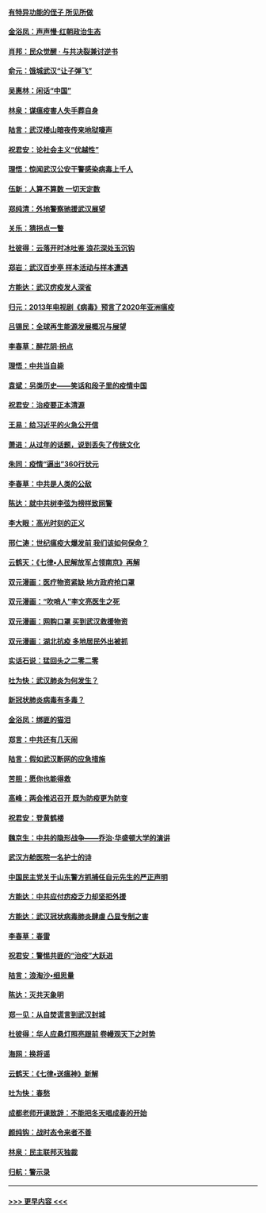 #### [有特异功能的侄子 所见所做](../pages/nsc993/n11901154.md?t=02281631) 
#### [金浴凤：声声慢‧红朝政治生态](../pages/nsc993/n11899553.md?t=02281631) 
#### [肖邦：民众觉醒 · 与共决裂兼讨逆书](../pages/nsc993/n11898435.md?t=02281631) 
#### [俞元：饿城武汉“让子弹飞”](../pages/nsc993/n11898344.md?t=02281631) 
#### [吴惠林：闲话“中国”](../pages/nsc993/n11898182.md?t=02281631) 
#### [林泉：谋瘟疫害人失手葬自身](../pages/nsc993/n11897892.md?t=02281631) 
#### [陆言：武汉楼山暗夜传来地狱嚎声](../pages/nsc993/n11897033.md?t=02281631) 
#### [祝君安：论社会主义“优越性”](../pages/nsc993/n11897005.md?t=02281631) 
#### [理悟：惊闻武汉公安干警感染病毒上千人](../pages/nsc993/n11896947.md?t=02281631) 
#### [伍新：人算不算数 一切天定数](../pages/nsc993/n11893372.md?t=02281631) 
#### [郑纯清：外地警察驰援武汉展望](../pages/nsc993/n11893115.md?t=02281631) 
#### [关乐：猜拐点一瞥](../pages/nsc993/n11893020.md?t=02281631) 
#### [杜彼得：云落开时冰吐鉴 浪花深处玉沉钩](../pages/nsc993/n11892107.md?t=02281631) 
#### [郑岩：武汉百步亭 样本活动与样本遭遇](../pages/nsc993/n11892310.md?t=02281631) 
#### [方能达：武汉疠疫发人深省](../pages/nsc993/n11891376.md?t=02281631) 
#### [归元：2013年电视剧《病毒》预言了2020年亚洲瘟疫](../pages/nsc993/n11891126.md?t=02281631) 
#### [吕锡民：全球再生能源发展概况与展望](../pages/nsc993/n11890613.md?t=02281631) 
#### [李春草：醉花阴·拐点](../pages/nsc993/n11890567.md?t=02281631) 
#### [理悟：中共当自毙](../pages/nsc993/n11890559.md?t=02281631) 
#### [袁斌：另类历史——笑话和段子里的疫情中国](../pages/nsc993/n11889243.md?t=02281631) 
#### [祝君安：治疫要正本清源](../pages/nsc993/n11889085.md?t=02281631) 
#### [王易：给习近平的火急公开信](../pages/nsc993/n11888225.md?t=02281631) 
#### [萧进：从过年的话题，说到丢失了传统文化](../pages/nsc993/n11887732.md?t=02281631) 
#### [朱同：疫情“逼出”360行状元](../pages/nsc993/n11887678.md?t=02281631) 
#### [李春草：中共是人类的公敌](../pages/nsc993/n11887656.md?t=02281631) 
#### [陈达：就中共树李弦为榜样致网警](../pages/nsc993/n11887625.md?t=02281631) 
#### [李大眼：高光时刻的正义](../pages/nsc993/n11887585.md?t=02281631) 
#### [邢仁涛：世纪瘟疫大爆发前 我们该如何保命？](../pages/nsc993/n11887535.md?t=02281631) 
#### [云鹤天：《七律▪人民解放军占领南京》再解](../pages/nsc993/n11887524.md?t=02281631) 
#### [双元漫画：医疗物资紧缺 地方政府抢口罩](../pages/nsc993/n11884744.md?t=02281631) 
#### [双元漫画：“吹哨人”李文亮医生之死](../pages/nsc993/n11884705.md?t=02281631) 
#### [双元漫画：网购口罩 买到武汉救援物资](../pages/nsc993/n11884670.md?t=02281631) 
#### [双元漫画：湖北抗疫 多地居民外出被抓](../pages/nsc993/n11884643.md?t=02281631) 
#### [实话石说：猛回头之二零二零](../pages/nsc993/n11883968.md?t=02281631) 
#### [吐为快：武汉肺炎为何发生？](../pages/nsc993/n11882180.md?t=02281631) 
#### [新冠状肺炎病毒有多毒？](../pages/nsc993/n11881790.md?t=02281631) 
#### [金浴凤：绑匪的猫泪](../pages/nsc993/n11880664.md?t=02281631) 
#### [郑言：中共还有几天闹](../pages/nsc993/n11880645.md?t=02281631) 
#### [陆言：假如武汉断网的应急措施](../pages/nsc993/n11880619.md?t=02281631) 
#### [苦胆：愿你也能得救](../pages/nsc993/n11880601.md?t=02281631) 
#### [高峰：两会推迟召开  既为防疫更为防变](../pages/nsc993/n11879977.md?t=02281631) 
#### [祝君安：登黄鹤楼](../pages/nsc993/n11880583.md?t=02281631) 
#### [魏京生：中共的隐形战争——乔治‧华盛顿大学的演讲](../pages/nsc993/n11879765.md?t=02281631) 
#### [武汉方舱医院一名护士的诗](../pages/nsc993/n11878480.md?t=02281631) 
#### [中国民主党关于山东警方抓捕任自元先生的严正声明](../pages/nsc993/n11877506.md?t=02281631) 
#### [方能达：中共应付疠疫乏力却坚拒外援](../pages/nsc993/n11877497.md?t=02281631) 
#### [方能达：武汉冠状病毒肺炎肆虐 凸显专制之害](../pages/nsc993/n11877475.md?t=02281631) 
#### [李春草：春雷](../pages/nsc993/n11876287.md?t=02281631) 
#### [祝君安：警惕共匪的“治疫”大跃进](../pages/nsc993/n11876084.md?t=02281631) 
#### [陆言：浪淘沙•细思量](../pages/nsc993/n11876071.md?t=02281631) 
#### [陈达：灭共天象明](../pages/nsc993/n11876063.md?t=02281631) 
#### [郑一见：从自焚谎言到武汉封城](../pages/nsc993/n11875621.md?t=02281631) 
#### [杜彼得：华人应悬灯照亮跟前 卷幔观天下之时势](../pages/nsc993/n11874822.md?t=02281631) 
#### [海网：换将谣](../pages/nsc993/n11873712.md?t=02281631) 
#### [云鹤天：《七律▪送瘟神》新解](../pages/nsc993/n11873598.md?t=02281631) 
#### [吐为快：春愁](../pages/nsc993/n11872801.md?t=02281631) 
#### [成都老师开课致辞：不能把冬天唱成春的开始](../pages/nsc993/n11872653.md?t=02281631) 
#### [颜纯钩：战时态令来者不善](../pages/nsc993/n11872011.md?t=02281631) 
#### [林泉：民主联邦灭独裁](../pages/nsc993/n11870998.md?t=02281631) 
#### [归航：警示录](../pages/nsc993/n11870963.md?t=02281631) 

----
#### [ >>> 更早内容 <<< ](../indexes/nsc993-earlier.md)
